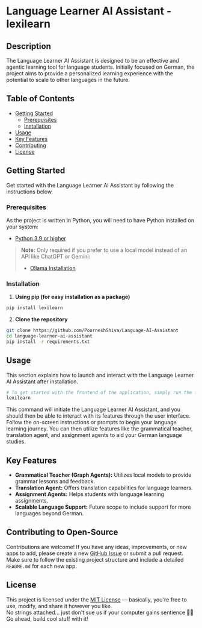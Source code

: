 # Language Learner AI Assistant - lexilearn

## Description

The Language Learner AI Assistant is designed to be an effective and agentic learning tool for language students. Initially focused on German, the project aims to provide a personalized learning experience with the potential to scale to other languages in the future.

## Table of Contents

- [Getting Started](#getting-started)
  - [Prerequisites](#prerequisites)
  - [Installation](#installation)
- [Usage](#usage)
- [Key Features](#key-features)
- [Contributing](#contributing)
- [License](#license)

## Getting Started

Get started with the Language Learner AI Assistant by following the instructions below.

### Prerequisites

As the project is written in Python, you will need to have Python installed on your system:

- [Python 3.9 or higher](https://www.python.org/downloads/)

> **Note:** Only required if you prefer to use a local model instead of an API like ChatGPT or Gemini:
> - [Ollama Installation](https://ollama.com/download)

### Installation

1.  **Using pip (for easy installation as a package)**

   ```bash
   pip install lexilearn
   ```


2.  **Clone the repository**

   ```bash
   git clone https://github.com/PoorneshShiva/Language-AI-Assistant
   cd language-learner-ai-assistant
   pip install -r requirements.txt
   ```

## Usage

This section explains how to launch and interact with the Language Learner AI Assistant after installation.

```bash
# To get started with the frontend of the application, simply run the following command in your terminal
lexilearn 
```
This command will initiate the Language Learner AI Assistant, and you should then be able to interact with its features through the user interface. Follow the on-screen instructions or prompts to begin your language learning journey. You can then utilize features like the grammatical teacher, translation agent, and assignment agents to aid your German language studies.

## Key Features

- **Grammatical Teacher (Graph Agents):** Utilizes local models to provide grammar lessons and feedback.
- **Translation Agent:** Offers translation capabilities for language learners.
- **Assignment Agents:** Helps students with language learning assignments.
- **Scalable Language Support:** Future scope to include support for more languages beyond German.

## Contributing to Open-Source

Contributions are welcome! If you have any ideas, improvements, or new apps to add, please create a new [GitHub Issue](https://github.com/PoorneshShiva/Language-AI-Assistant/issues) or submit a pull request.  
Make sure to follow the existing project structure and include a detailed `README.md` for each new app.

## License

This project is licensed under the [MIT License](https://github.com/PoorneshShiva/Language-AI-Assistant/blob/main/LICENSE) — basically, you're free to use, modify, and share it however you like.  
No strings attached... just don't sue us if your computer gains sentience 🤖✨  
Go ahead, build cool stuff with it!

